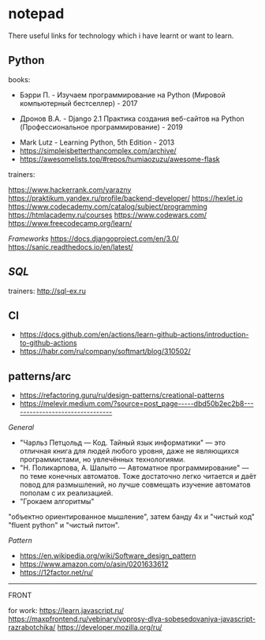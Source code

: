 # notepad
There useful links for technology which i have learnt or want to learn.

## **Python**

books:

* Бэрри П. - Изучаем программирование на Python (Мировой компьютерный бестселлер) - 2017
- Дронов В.А. - Django 2.1 Практика создания веб-сайтов на Python (Профессиональное программирование) - 2019
* Mark Lutz - Learning Python, 5th Edition - 2013
* https://simpleisbetterthancomplex.com/archive/
* https://awesomelists.top/#repos/humiaozuzu/awesome-flask

trainers:

https://www.hackerrank.com/yarazny
https://praktikum.yandex.ru/profile/backend-developer/
https://hexlet.io
https://www.codecademy.com/catalog/subject/programming
https://htmlacademy.ru/courses
https://www.codewars.com/
https://www.freecodecamp.org/learn/

*Frameworks*
https://docs.djangoproject.com/en/3.0/
https://sanic.readthedocs.io/en/latest/


## *SQL*

trainers:
http://sql-ex.ru


## CI
- https://docs.github.com/en/actions/learn-github-actions/introduction-to-github-actions
- https://habr.com/ru/company/softmart/blog/310502/


## patterns/arc
- https://refactoring.guru/ru/design-patterns/creational-patterns
- https://melevir.medium.com/?source=post_page-----dbd50b2ec2b8--------------------------------

*General*
- "Чарльз Петцольд — Код. Тайный язык информатики" — это отличная книга для людей любого уровня, даже не являющихся программистами, но увлечённых технологиями.
- "Н. Поликарпова, А. Шалыто — Автоматное программирование" — по теме конечных автоматов. Тоже достаточно легко читается и даёт повод для размышлений, но лучше совмещать изучение автоматов пополам с их реализацией. 
- "Грокаем алгоритмы"

"объектно ориентированное мышление", затем банду 4х и "чистый код"
"fluent python" и "чистый питон".


*Pattern*
- https://en.wikipedia.org/wiki/Software_design_pattern
- https://www.amazon.com/o/asin/0201633612
- https://12factor.net/ru/


****
FRONT

for work:
https://learn.javascript.ru/
https://maxpfrontend.ru/vebinary/voprosy-dlya-sobesedovaniya-javascript-razrabotchika/
https://developer.mozilla.org/ru/
